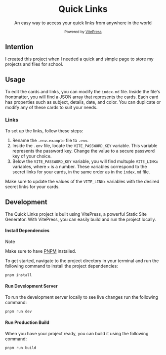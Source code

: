 <div align="center">
  <h1>Quick Links</h1>
  <p>An easy way to access your quick links from anywhere in the world</p>
  <small>Powered by <a href="https://vitepress.dev">VitePress</a></small>
</div>

## Intention

I created this project when I needed a quick and simple page to store my projects and files for school.

## Usage

To edit the cards and links, you can modify the `index.md` file. Inside the file's frontmatter, you will find a JSON array that represents the cards. Each card has properties such as subject, details, date, and color. You can duplicate or modify any of these cards to suit your needs.

### Links
To set up the links, follow these steps:

1. Rename the `.env.example` file to `.env`.
2. Inside the `.env` file, locate the `VITE_PASSWORD_KEY` variable. This variable represents the password key. Change the value to a secure password key of your choice.
3. Below the `VITE_PASSWORD_KEY` variable, you will find multuple `VITE_LINKx` variables, where `x` is a number. These variables correspond to the secret links for your cards, in the same order as in the `index.md` file.

Make sure to update the values of the `VITE_LINKx` variables with the desired secret links for your cards.

## Development

The Quick Links project is built using VitePress, a powerful Static Site Generator. With VitePress, you can easily build and run the project locally.

#### Install Dependencies

> [!NOTE]
> Make sure to have [PNPM](https://pnpm.io) installed.

To get started, navigate to the project directory in your terminal and run the following command to install the project dependencies:

```bash
pnpm install
```

#### Run Development Server

To run the development server locally to see live changes run the following command:

```bash
pnpm run dev
```

#### Run Production Build

When you have your project ready, you can build it using the following command:

```bash
pnpm run build
```
